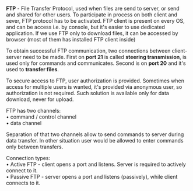 


  
**FTP** - File Transfer Protocol, used when files are send to server, or send and shared for other users. To participate in process on both client and sever, FTP protocol has to be activated. FTP client is present on every OS, and can be access i.e. by console, but it's easier to use dedicated application. If we use FTP only to download files, it can be accessed by browser (most of them has installed FTP client inside)  
  
To obtain successful FTP communication, two connections between client-server need to be made. First on **port 21** is called **steering transmission**, is used only for commands and communicates. Second is on **port 20** and it's used to **transfer files**.   
  
To secure access to FTP, user authorization is provided. Sometimes when access for multiple users is wanted, it's provided via anonymous user, so authorization is not required. Such solution is available only for data download, never for upload.  
  
FTP has two channels:  
• command / control channel  
• data channel  
  
  
Separation of that two channels allow to send commands to server during data transfer. In other situation user would be allowed to enter commands only between transfers.  
  
Connection types:  
• Active FTP - client opens a port and listens. Server is required to actively connect to it.  
• Passive FTP - server opens a port and listens (passively), while client connects to it.  
  
  
  
  
  
  
  

